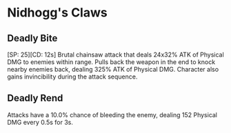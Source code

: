 # Nidhogg's Claws

## Deadly Bite

[SP: 25][CD: 12s] Brutal chainsaw attack that deals 24x32% ATK of Physical DMG to enemies within range. Pulls back the weapon in the end to knock nearby enemies back, dealing 325% ATK of Physical DMG. Character also gains invincibility during the attack sequence.

## Deadly Rend

Attacks have a 10.0% chance of bleeding the enemy, dealing 152 Physical DMG every 0.5s for 3s.